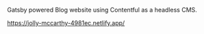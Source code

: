 Gatsby powered Blog website using Contentful as a headless CMS. 

https://jolly-mccarthy-4981ec.netlify.app/
